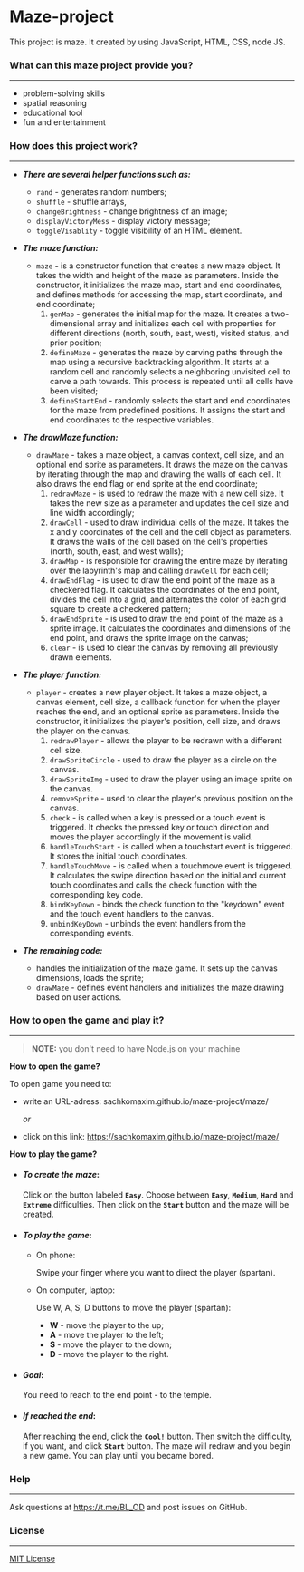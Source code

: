 # Maze-project

This project is maze. It created by using JavaScript, HTML, CSS, node JS.

### What can this maze project provide you?
<hr>

* problem-solving skills
* spatial reasoning
* educational tool
* fun and entertainment

### How does this project work?
<hr>

- ***There are several helper functions such as:***
    - ```rand```  - generates random numbers; 
    - ```shuffle``` - shuffle arrays, 
    - ```changeBrightness``` - change brightness of an image;
    - ```displayVictoryMess``` - display victory message; 
    - ```toggleVisablity``` - toggle visibility of an HTML element.

- ***The maze function:***
    - ```maze``` - is a constructor function that creates a new maze object. It takes the width and height of the maze as parameters. Inside the constructor, it initializes the maze map, start and end coordinates, and defines methods for accessing the map, start coordinate, and end coordinate;
        1. ```genMap``` - generates the initial map for the maze. It creates a two-dimensional array and initializes each cell with properties for different directions (north, south, east, west), visited status, and prior position;
        2.  ```defineMaze``` - generates the maze by carving paths through the map using a recursive backtracking algorithm. It starts at a random cell and randomly selects a neighboring unvisited cell to carve a path towards. This process is repeated until all cells have been visited;
        3.  ```defineStartEnd``` - randomly selects the start and end coordinates for the maze from predefined positions. It assigns the start and end coordinates to the respective variables.

- ***The drawMaze function:***
    - ```drawMaze``` - takes a maze object, a canvas context, cell size, and an optional end sprite as parameters. It draws the maze on the canvas by iterating through the map and drawing the walls of each cell. It also draws the end flag or end sprite at the end coordinate;
        1. ```redrawMaze``` - is used to redraw the maze with a new cell size. It takes the new size as a parameter and updates the cell size and line width accordingly;
        2. ```drawCell``` - used to draw individual cells of the maze. It takes the x and y coordinates of the cell and the cell object as parameters. It draws the walls of the cell based on the cell's properties (north, south, east, and west walls);
        3. ```drawMap``` - is responsible for drawing the entire maze by iterating over the labyrinth's map and calling ```drawCell``` for each cell;
        4. ```drawEndFlag``` - is used to draw the end point of the maze as a checkered flag. It calculates the coordinates of the end point, divides the cell into a grid, and alternates the color of each grid square to create a checkered pattern;
        5. ```drawEndSprite``` - is used to draw the end point of the maze as a sprite image. It calculates the coordinates and dimensions of the end point, and draws the sprite image on the canvas;
        6. ```clear``` - is used to clear the canvas by removing all previously drawn elements.

- ***The player function:*** 
    - ```player``` - creates a new player object. It takes a maze object, a canvas element, cell size, a callback function for when the player reaches the end, and an optional sprite as parameters. Inside the constructor, it initializes the player's position, cell size, and draws the player on the canvas.
        1. ```redrawPlayer``` - allows the player to be redrawn with a different cell size.
        2. ```drawSpriteCircle``` - used to draw the player as a circle on the canvas.
        3. ```drawSpriteImg``` - used to draw the player using an image sprite on the canvas.
        4. ```removeSprite``` - used to clear the player's previous position on the canvas.
        5. ```check``` - is called when a key is pressed or a touch event is triggered. It checks the pressed key or touch direction and moves the player accordingly if the movement is valid.
        6. ```handleTouchStart``` - is called when a touchstart event is triggered. It stores the initial touch coordinates.
        7. ```handleTouchMove``` - is called when a touchmove event is triggered. It calculates the swipe direction based on the initial and current touch coordinates and calls the check function with the corresponding key code.
        8. ```bindKeyDown``` - binds the check function to the "keydown" event and the touch event handlers to the canvas.
        9. ```unbindKeyDown``` - unbinds the event handlers from the corresponding events.

- ***The remaining code:*** 
    - handles the initialization of the maze game. It sets up the canvas dimensions, loads the sprite;
    - ```drawMaze``` - defines event handlers and initializes the maze drawing based on user actions.

### How to open the game and play it?
<hr>

> **NOTE:** you don't need to have Node.js on your machine

**How to open the game?**

To open game you need to:
* write an URL-adress: sachkomaxim.github.io/maze-project/maze/
    
    *or*

* click on this link: https://sachkomaxim.github.io/maze-project/maze/

**How to play the game?**

  * #### *To create the maze*:

    Click on the button labeled **`Easy`**. Choose between **`Easy`**, **`Medium`**, **`Hard`** and **`Extreme`** difficulties. Then click on the **`Start`** button and the maze will be created.

  * #### *To play the game*:

    * On phone:

        Swipe your finger where you want to direct the player (spartan).

    * On computer, laptop:

        Use W, A, S, D buttons to move the player (spartan):

        * **W** - move the player to the up;
        * **A** - move the player to the left;
        * **S** - move the player to the down;
        * **D** - move the player to the right.
    
  * #### *Goal*:

    You need to reach to the end point - to the temple.

  * #### *If reached the end*:

    After reaching the end, click the **`Cool!`** button. Then switch the difficulty, if you want, and click **`Start`** button. The maze will redraw and you begin a new game. You can play until you became bored.

### Help
<hr>

Ask questions at https://t.me/BL_OD and post issues on GitHub.

### License
<hr>

[MIT License](LICENSE)